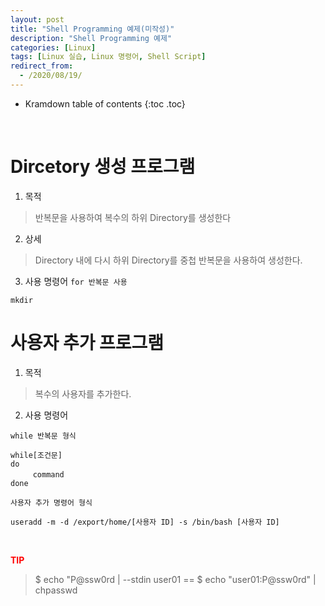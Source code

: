 ```yaml
---
layout: post
title: "Shell Programming 예제(미작성)"
description: "Shell Programming 예제"
categories: [Linux]
tags: [Linux 실습, Linux 명령어, Shell Script]
redirect_from:
  - /2020/08/19/
---
```


* Kramdown table of contents
{:toc .toc}


<br>

# Dircetory 생성 프로그램

1. 목적   
> 반복문을 사용하여 복수의 하위 Directory를 생성한다   
2. 상세
> Directory 내에 다시 하위 Directory를 중첩 반복문을 사용하여 생성한다.
3. 사용 명령어
` for 반복문 사용 `

` mkdir `



# 사용자 추가 프로그램
1. 목적
> 복수의 사용자를 추가한다.   
2. 사용 명령어

` while 반복문 형식 `
~~~
while[조건문]
do
　　　command
done
~~~

`사용자 추가 명령어 형식 `
~~~
useradd -m -d /export/home/[사용자 ID] -s /bin/bash [사용자 ID]
~~~

<br>

<b><span style="color:red">TIP</b></span>

> $ echo "P@ssw0rd | --stdin user01 == $ echo "user01:P@ssw0rd" | chpasswd   

